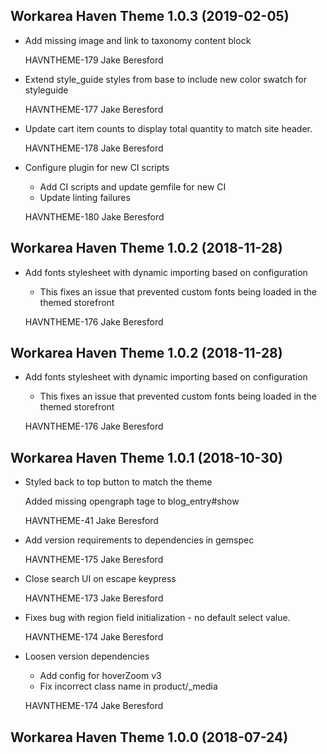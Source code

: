 Workarea Haven Theme 1.0.3 (2019-02-05)
--------------------------------------------------------------------------------

*   Add missing image and link to taxonomy content block

    HAVNTHEME-179
    Jake Beresford

*   Extend style_guide styles from base to include new color swatch for styleguide

    HAVNTHEME-177
    Jake Beresford

*   Update cart item counts to display total quantity to match site header.

    HAVNTHEME-178
    Jake Beresford

*   Configure plugin for new CI scripts

    * Add CI scripts and update gemfile for new CI
    * Update linting failures

    HAVNTHEME-180
    Jake Beresford



Workarea Haven Theme 1.0.2 (2018-11-28)
--------------------------------------------------------------------------------

*   Add fonts stylesheet with dynamic importing based on configuration

    * This fixes an issue that prevented custom fonts being loaded in the themed storefront

    HAVNTHEME-176
    Jake Beresford



Workarea Haven Theme 1.0.2 (2018-11-28)
--------------------------------------------------------------------------------

*   Add fonts stylesheet with dynamic importing based on configuration

    * This fixes an issue that prevented custom fonts being loaded in the themed storefront

    HAVNTHEME-176
    Jake Beresford



Workarea Haven Theme 1.0.1 (2018-10-30)
--------------------------------------------------------------------------------

*   Styled back to top button to match the theme

    Added missing opengraph tage to blog_entry#show

    HAVNTHEME-41
    Jake Beresford

*   Add version requirements to dependencies in gemspec

    HAVNTHEME-175
    Jake Beresford

*   Close search UI on escape keypress

    HAVNTHEME-173
    Jake Beresford

*   Fixes bug with region field initialization - no default select value.

    HAVNTHEME-174
    Jake Beresford

*   Loosen version dependencies

    * Add config for hoverZoom v3
    * Fix incorrect class name in product/_media

    HAVNTHEME-174
    Jake Beresford



Workarea Haven Theme 1.0.0 (2018-07-24)
--------------------------------------------------------------------------------
